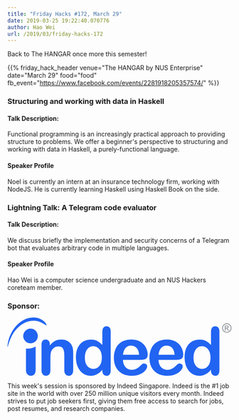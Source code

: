 ```yaml
---
title: "Friday Hacks #172, March 29"
date: 2019-03-25 19:22:40.070776
author: Hao Wei
url: /2019/03/friday-hacks-172
---
```


Back to The HANGAR once more this semester!

{{% friday_hack_header
    venue="The HANGAR by NUS Enterprise"
    date="March 29"
    food="food"
    fb_event="https://www.facebook.com/events/2281918205357574/" %}}


### Structuring and working with data in Haskell

#### Talk Description:

Functional programming is an increasingly practical approach to providing structure to problems. We offer a beginner's perspective to structuring and working with data in Haskell, a purely-functional language.

#### Speaker Profile

Noel is currently an intern at an insurance technology firm, working with NodeJS. He is currently learning Haskell using Haskell Book on the side.


### Lightning Talk: A Telegram code evaluator

#### Talk Description:

We discuss briefly the implementation and security concerns of a Telegram bot that evaluates arbitrary code in multiple languages.

#### Speaker Profile

Hao Wei is a computer science undergraduate and an NUS Hackers coreteam member.


### Sponsor:

<img class="fh-sponsor" src="data:image/svg+xml;utf8,%3C%3Fxml version='1.0' encoding='UTF-8' standalone='no'%3F%3E%3Csvg xmlns:dc='http://purl.org/dc/elements/1.1/' xmlns:cc='http://creativecommons.org/ns%23' xmlns:rdf='http://www.w3.org/1999/02/22-rdf-syntax-ns%23' xmlns:svg='http://www.w3.org/2000/svg' xmlns='http://www.w3.org/2000/svg' xmlns:sodipodi='http://sodipodi.sourceforge.net/DTD/sodipodi-0.dtd' xmlns:inkscape='http://www.inkscape.org/namespaces/inkscape' version='1.1' id='svg2' xml:space='preserve' width='953.98102' height='247.21591' viewBox='0 0 953.98101 247.21591' sodipodi:docname='indeed-com-seeklogo.com.svg' inkscape:version='0.92.2 2405546, 2018-03-11'%3E%3Cmetadata id='metadata8'%3E%3Crdf:RDF%3E%3Ccc:Work rdf:about=''%3E%3Cdc:format%3Eimage/svg+xml%3C/dc:format%3E%3Cdc:type rdf:resource='http://purl.org/dc/dcmitype/StillImage' /%3E%3Cdc:title /%3E%3C/cc:Work%3E%3C/rdf:RDF%3E%3C/metadata%3E%3Cdefs id='defs6' /%3E%3Csodipodi:namedview pagecolor='%23ffffff' bordercolor='%23666666' borderopacity='1' objecttolerance='10' gridtolerance='10' guidetolerance='10' inkscape:pageopacity='0' inkscape:pageshadow='2' inkscape:window-width='958' inkscape:window-height='1030' id='namedview4' showgrid='false' fit-margin-top='0' fit-margin-left='0' fit-margin-right='0' fit-margin-bottom='0' inkscape:zoom='1.4717186' inkscape:cx='888.31702' inkscape:cy='137.55202' inkscape:window-x='0' inkscape:window-y='24' inkscape:window-maximized='0' inkscape:current-layer='g10' /%3E%3Cg id='g10' inkscape:groupmode='layer' inkscape:label='ink_ext_XXXXXX' transform='matrix(1.3333333,0,0,-1.3333333,-2.8479872e-4,341.32378)'%3E%3Cpath inkscape:connector-curvature='0' id='path14' style='fill:%2390969b;fill-opacity:1;fill-rule:nonzero;stroke:none;stroke-width:0.1' d='m 696.591,223.319 h 3.143 c 1.507,0 2.535,0.227 3.083,0.678 0.554,0.45 0.826,1.037 0.826,1.769 0,0.473 -0.136,0.901 -0.398,1.272 -0.268,0.375 -0.628,0.655 -1.094,0.833 -0.469,0.193 -1.338,0.281 -2.613,0.281 h -2.947 z m -2.598,-9.048 v 16.065 h 5.522 c 1.885,0 3.254,-0.143 4.101,-0.443 0.85,-0.298 1.515,-0.814 2.027,-1.556 0.5,-0.742 0.747,-1.523 0.747,-2.344 0,-1.182 -0.43,-2.201 -1.259,-3.072 -0.84,-0.871 -1.958,-1.363 -3.34,-1.466 0.568,-0.234 1.02,-0.519 1.368,-0.844 0.64,-0.632 1.427,-1.7 2.373,-3.201 l 1.951,-3.139 h -3.192 l -1.421,2.533 c -1.121,1.982 -2.015,3.224 -2.685,3.731 -0.472,0.375 -1.163,0.569 -2.073,0.569 h -1.521 v -6.833 z m 6.541,20.754 c -2.106,0 -4.155,-0.548 -6.142,-1.617 -1.987,-1.083 -3.554,-2.624 -4.672,-4.624 -1.131,-2.008 -1.685,-4.091 -1.685,-6.257 0,-2.166 0.554,-4.226 1.649,-6.207 1.105,-1.981 2.651,-3.519 4.638,-4.621 1.981,-1.109 4.053,-1.659 6.212,-1.659 2.158,0 4.222,0.55 6.211,1.659 1.977,1.102 3.522,2.64 4.62,4.621 1.095,1.981 1.653,4.041 1.653,6.207 0,2.166 -0.566,4.249 -1.679,6.257 -1.11,2 -2.673,3.541 -4.673,4.624 -2.005,1.069 -4.041,1.617 -6.132,1.617 m 0,2.47 c 2.506,0 4.961,-0.643 7.351,-1.936 2.393,-1.287 4.261,-3.135 5.598,-5.533 1.329,-2.405 2.003,-4.904 2.003,-7.499 0,-2.583 -0.662,-5.063 -1.981,-7.442 -1.317,-2.378 -3.157,-4.219 -5.525,-5.541 -2.375,-1.317 -4.864,-1.969 -7.446,-1.969 -2.595,0 -5.071,0.652 -7.451,1.969 -2.37,1.322 -4.211,3.163 -5.54,5.541 -1.321,2.379 -1.989,4.859 -1.989,7.442 0,2.595 0.682,5.094 2.023,7.499 1.34,2.398 3.212,4.246 5.598,5.533 2.397,1.293 4.844,1.936 7.359,1.936' /%3E%3Cpath inkscape:connector-curvature='0' id='path16' style='fill:%232164f2;fill-opacity:1;fill-rule:evenodd;stroke:none;stroke-width:0.1' d='m 644.682,108.277 c -2.49,-5.332 -5.796,-9.2829 -9.837,-11.8571 -4.146,-2.5758 -8.651,-3.8609 -13.612,-3.8609 h -0.091 c -4.964,0 -9.472,1.3762 -13.611,4.041 -4.139,2.7578 -7.442,6.807 -9.836,12.136 -2.39,5.423 -3.587,11.952 -3.587,19.679 0,7.268 1.103,13.698 3.397,19.126 2.209,5.514 5.432,9.748 9.474,12.692 4.138,3.026 8.732,4.408 13.975,4.408 h 0.279 c 4.878,0 9.377,-1.473 13.518,-4.325 4.135,-2.849 7.441,-6.984 9.931,-12.412 2.479,-5.423 3.672,-11.949 3.672,-19.489 0,-8.09 -1.193,-14.806 -3.672,-20.138 m 28.589,115.671 c -2.388,2.76 -5.608,4.135 -9.925,4.135 -4.323,0 -7.636,-1.469 -9.931,-4.507 -2.303,-2.938 -3.499,-7.355 -3.499,-13.149 v -41.922 c -5.329,5.884 -10.848,10.111 -16.461,12.963 -3.488,1.75 -7.623,3.034 -12.222,3.678 -2.666,0.368 -5.426,0.553 -8.463,0.553 -14.068,0 -25.464,-4.969 -34.201,-14.896 -8.639,-9.931 -12.965,-23.721 -12.965,-41.473 0,-8.365 1.111,-16.178 3.314,-23.355 2.2,-7.1699 5.326,-13.416 9.56,-18.748 4.234,-5.3372 9.282,-9.3801 15.078,-12.3321 5.795,-2.8437 12.047,-4.314 18.853,-4.314 3.124,0 6.063,0.2761 8.824,0.8261 1.837,0.2758 3.587,0.7379 5.336,1.291 4.319,1.47 8.36,3.584 12.04,6.2411 3.77,2.766 7.545,6.3488 11.307,10.6711 V 86.852 c 0,-5.2411 1.291,-9.193 3.775,-12.0372 2.572,-2.7636 5.791,-4.2339 9.655,-4.2339 3.95,0 7.173,1.3761 9.654,4.0461 2.479,2.7609 3.772,6.8039 3.772,12.225 V 211.9 c 0,5.241 -1.201,9.29 -3.501,12.048' /%3E%3Cpath inkscape:connector-curvature='0' id='path18' style='fill:%232164f2;fill-opacity:1;fill-rule:evenodd;stroke:none;stroke-width:0.1' d='m 490.664,159.031 c 4.511,4.872 10.306,7.266 17.384,7.266 h 0.092 c 7.357,0 13.327,-2.394 17.83,-7.175 4.513,-4.779 7.185,-12.04 7.816,-21.788 h -51.397 c 0.924,9.566 3.684,16.824 8.275,21.697 m 66.206,-51.947 c -1.749,1.556 -4.135,2.39 -7.086,2.39 -2.67,0 -4.688,-0.647 -6.161,-1.84 -3.579,-3.311 -6.427,-5.973 -8.64,-7.9059 -2.2,-1.839 -4.688,-3.6761 -7.355,-5.4269 -2.575,-1.659 -5.328,-2.9391 -8.085,-3.6813 -2.856,-0.825 -5.89,-1.1918 -9.286,-1.1918 -0.74,0 -1.474,0 -2.117,0.0899 -4.229,0.2769 -8.182,1.4769 -11.764,3.6769 -4.234,2.4891 -7.55,6.1629 -10.121,10.9431 -2.48,4.968 -3.772,10.665 -3.866,17.103 h 55.454 c 7.443,0 13.234,1.103 17.278,3.125 4.14,2.211 6.158,6.805 6.158,13.888 0,7.715 -2.018,15.26 -5.968,22.709 -3.965,7.352 -9.844,13.426 -17.843,18.112 -7.907,4.688 -17.377,6.987 -28.504,6.987 h -0.824 c -8.182,-0.091 -15.727,-1.468 -22.438,-4.044 -6.984,-2.761 -12.869,-6.708 -17.747,-11.772 -4.689,-5.143 -8.366,-11.309 -10.848,-18.482 -2.484,-7.166 -3.767,-14.983 -3.767,-23.349 0,-17.838 5.058,-31.815 15.168,-42.2072 9.566,-9.8398 22.8,-14.984 39.632,-15.5359 0.92,-0.091 1.926,-0.091 2.938,-0.091 7.912,0 14.99,1.0089 21.149,3.1293 6.161,2.1128 11.221,4.6839 15.267,7.8128 4.04,3.2149 7.074,6.5258 9.097,9.927 2.023,3.4051 3.034,6.4391 3.034,8.923 0,2.851 -0.909,5.146 -2.755,6.711' /%3E%3Cpath inkscape:connector-curvature='0' id='path20' style='fill:%232164f2;fill-opacity:1;fill-rule:evenodd;stroke:none;stroke-width:0.1' d='m 377.11,159.031 c 4.512,4.872 10.306,7.266 17.376,7.266 h 0.1 c 7.347,0 13.327,-2.394 17.83,-7.175 4.609,-4.779 7.174,-12.04 7.912,-21.788 h -51.493 c 1.008,9.566 3.772,16.824 8.275,21.697 m 59.216,-49.557 c -2.753,0 -4.784,-0.647 -6.253,-1.84 -3.491,-3.311 -6.434,-5.973 -8.642,-7.9059 -2.201,-1.839 -4.594,-3.6761 -7.261,-5.4269 -2.67,-1.659 -5.336,-2.9391 -8.181,-3.6813 -2.763,-0.825 -5.889,-1.1918 -9.287,-1.1918 -0.737,0 -1.473,0 -2.116,0.0899 -4.23,0.2769 -8.19,1.4769 -11.767,3.6769 -4.137,2.4891 -7.545,6.1629 -10.022,10.9431 -2.578,4.968 -3.871,10.665 -3.962,17.103 h 55.539 c 7.355,0 13.153,1.103 17.285,3.125 4.045,2.211 6.068,6.805 6.068,13.888 0,7.715 -1.929,15.26 -5.879,22.709 -3.957,7.352 -9.934,13.426 -17.841,18.112 -7.909,4.688 -17.465,6.987 -28.501,6.987 h -0.92 c -8.19,-0.091 -15.631,-1.468 -22.436,-4.044 -6.989,-2.761 -12.874,-6.708 -17.657,-11.772 -4.78,-5.143 -8.461,-11.309 -10.942,-18.482 -2.485,-7.166 -3.773,-14.983 -3.773,-23.349 0,-17.838 5.155,-31.815 15.264,-42.2072 9.566,-9.8398 22.712,-14.984 39.544,-15.5359 1.011,-0.091 1.929,-0.091 2.938,-0.091 8.003,0 14.988,1.0089 21.149,3.1293 6.158,2.1128 11.223,4.6839 15.267,7.8128 4.135,3.2149 7.076,6.5258 9.097,9.927 2.027,3.4051 3.034,6.4391 3.034,8.923 0,2.851 -0.92,5.146 -2.662,6.711 -1.841,1.556 -4.226,2.39 -7.083,2.39' /%3E%3Cpath inkscape:connector-curvature='0' id='path22' style='fill:%232164f2;fill-opacity:1;fill-rule:evenodd;stroke:none;stroke-width:0.1' d='m 59.066,89.4281 v 67.6759 c 1.9317,-0.185 3.7684,-0.281 5.7039,-0.281 9.1918,0 17.8309,2.489 25.1856,6.893 V 89.4281 c 0,-6.3441 -1.4653,-11.034 -4.3172,-14.1582 -2.8485,-3.125 -6.6203,-4.689 -11.2184,-4.689 -4.5027,0 -8.0855,1.564 -11.0367,4.7812 -2.8441,3.1231 -4.3172,7.8117 -4.3172,14.066' /%3E%3Cpath inkscape:connector-curvature='0' id='path24' style='fill:%232164f2;fill-opacity:1;fill-rule:evenodd;stroke:none;stroke-width:0.1' d='m 297.667,108.277 c -2.481,-5.332 -5.791,-9.2829 -9.931,-11.8571 -4.041,-2.5758 -8.642,-3.8609 -13.517,-3.8609 h -0.087 c -4.966,0 -9.476,1.3762 -13.609,4.041 -4.229,2.7578 -7.445,6.807 -9.839,12.136 -2.389,5.423 -3.585,11.952 -3.585,19.679 0,7.268 1.1,13.698 3.309,19.126 2.299,5.514 5.424,9.748 9.56,12.692 4.049,3.026 8.737,4.408 13.888,4.408 h 0.363 c 4.875,0 9.382,-1.473 13.431,-4.325 4.226,-2.849 7.536,-6.984 10.017,-12.412 2.391,-5.423 3.681,-11.949 3.681,-19.489 0,-8.09 -1.29,-14.806 -3.681,-20.138 m 28.504,115.671 c -2.386,2.76 -5.696,4.135 -9.837,4.135 -4.32,0 -7.639,-1.469 -9.93,-4.503 -2.394,-2.942 -3.488,-7.359 -3.488,-13.153 v -41.922 c -5.34,5.884 -10.852,10.111 -16.463,12.963 -3.587,1.75 -7.633,3.034 -12.234,3.678 -2.662,0.368 -5.419,0.553 -8.458,0.553 -14.066,0 -25.56,-4.969 -34.203,-14.896 -8.638,-9.931 -12.96,-23.721 -12.96,-41.473 0,-8.365 1.102,-16.178 3.212,-23.355 2.211,-7.1699 5.427,-13.416 9.657,-18.748 4.231,-5.3372 9.286,-9.3801 15.078,-12.3321 5.794,-2.8437 12.044,-4.314 18.853,-4.314 3.03,0 5.973,0.2761 8.821,0.8261 1.841,0.2758 3.587,0.7379 5.333,1.291 4.325,1.47 8.37,3.584 12.048,6.2411 3.768,2.766 7.449,6.3488 11.316,10.6711 V 86.852 c 0,-5.2411 1.28,-9.193 3.764,-12.0372 2.482,-2.7636 5.791,-4.2339 9.654,-4.2339 3.77,0 7.079,1.3761 9.561,4.0461 2.484,2.7609 3.684,6.8039 3.684,12.225 V 211.9 c 0,5.241 -1.114,9.29 -3.408,12.048' /%3E%3Cpath inkscape:connector-curvature='0' id='path26' style='fill:%232164f2;fill-opacity:1;fill-rule:evenodd;stroke:none;stroke-width:0.1' d='m 135.295,170.25 v -3.492 c 5.052,6.62 10.483,11.396 16.361,14.52 5.973,3.039 12.786,4.602 20.508,4.602 7.443,0 14.154,-1.651 20.039,-4.874 5.89,-3.219 10.207,-7.813 13.155,-13.789 1.93,-3.504 3.121,-7.261 3.673,-11.31 0.549,-3.954 0.83,-9.104 0.83,-15.353 V 87.8629 c 0,-5.6988 -1.382,-10.016 -3.95,-12.8738 -2.581,-2.9379 -5.981,-4.4082 -10.121,-4.4082 -4.227,0 -7.628,1.4703 -10.293,4.5043 -2.67,2.9468 -3.958,7.2636 -3.958,12.7777 v 47.1691 c 0,9.384 -1.285,16.55 -3.86,21.519 -2.579,4.957 -7.82,7.449 -15.539,7.449 -5.056,0 -9.655,-1.564 -13.795,-4.51 -4.139,-3.033 -7.263,-7.17 -9.191,-12.502 -1.379,-4.226 -2.026,-12.044 -2.026,-23.724 V 87.8629 c 0,-5.7867 -1.375,-10.016 -4.041,-12.968 -2.671,-2.8437 -6.068,-4.314 -10.302,-4.314 -4.137,0 -7.45,1.4703 -10.112,4.5043 -2.671,2.9468 -3.958,7.2636 -3.958,12.7777 v 81.9281 c 0,5.425 1.201,9.466 3.586,12.041 2.3,2.67 5.522,4.048 9.662,4.048 2.473,0 4.689,-0.553 6.707,-1.745 2.023,-1.197 3.674,-2.943 4.874,-5.337 1.197,-2.385 1.751,-5.237 1.751,-8.548' /%3E%3Cpath inkscape:connector-curvature='0' id='path28' style='fill:%232164f2;fill-opacity:1;fill-rule:evenodd;stroke:none;stroke-width:0.1' d='m 59.2516,251.625 c 19.123,6.893 40.9154,6.522 57.2874,-7.631 3.03,-2.852 6.522,-6.439 7.897,-10.665 1.663,-5.336 -5.788,0.545 -6.798,1.283 -5.337,3.496 -10.673,6.432 -16.641,8.458 C 68.8148,252.996 38.3793,235.075 19.4348,207.211 11.527,194.895 6.3832,181.927 2.15313,167.671 1.69141,166.11 1.32031,164.088 0.494141,162.709 c -0.829688,-1.564 -0.363282,4.235 -0.363282,4.412 0.640235,5.886 1.836721,11.591 3.310161,17.286 8.73358,30.349 28.04138,55.629 55.81058,67.218' /%3E%3Cpath inkscape:connector-curvature='0' id='path30' style='fill:%232164f2;fill-opacity:1;fill-rule:evenodd;stroke:none;stroke-width:0.1' d='m 84.1648,176.317 c -11.491,-5.885 -25.5601,-1.291 -31.348,10.207 -5.8895,11.494 -1.2949,25.565 10.2031,31.356 11.4946,5.878 25.5653,1.283 31.3563,-10.21 5.8818,-11.488 1.2836,-25.558 -10.2114,-31.353' /%3E%3C/g%3E%3C/svg%3E" />

This week's session is sponsored by Indeed Singapore. Indeed is the #1 job site in the world with over 250 million unique visitors every month. Indeed strives to put job seekers first, giving them free access to search for jobs, post resumes, and research companies.
